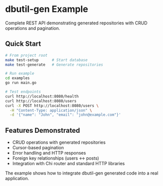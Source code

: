 # dbutil-gen Example

Complete REST API demonstrating generated repositories with CRUD operations and pagination.

## Quick Start

```bash
# From project root
make test-setup      # Start database
make test-generate   # Generate repositories

# Run example
cd examples
go run main.go

# Test endpoints
curl http://localhost:8080/health
curl http://localhost:8080/users
curl -X POST http://localhost:8080/users \
  -H "Content-Type: application/json" \
  -d '{"name": "John", "email": "john@example.com"}'
```

## Features Demonstrated

- CRUD operations with generated repositories
- Cursor-based pagination
- Error handling and HTTP responses
- Foreign key relationships (users ↔ posts)
- Integration with Chi router and standard HTTP libraries

The example shows how to integrate dbutil-gen generated code into a real application. 